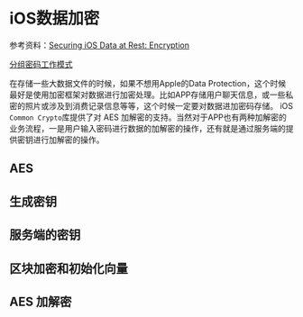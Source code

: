 # iOS数据加密
参考资料：[Securing iOS Data at Rest: Encryption](https://code.tutsplus.com/tutorials/securing-ios-data-at-rest-encryption--cms-28786)


[分组密码工作模式](https://zh.wikipedia.org/wiki/分组密码工作模式)

在存储一些大数据文件的时候，如果不想用Apple的Data Protection，这个时候最好是使用加密框架对数据进行加密处理。比如APP存储用户聊天信息，或一些私密的照片或涉及到消费记录信息等等，这个时候一定要对数据进加密码存储。
iOS `Common Crypto`库提供了对 AES 加解密的支持。当然对于APP也有两种加解密的业务流程，一是用户输入密码进行数据的加解密的操作，还有就是通过服务端的提供密钥进行加解密的操作。

## AES

## 生成密钥

## 服务端的密钥

## 区块加密和初始化向量

## AES 加解密

